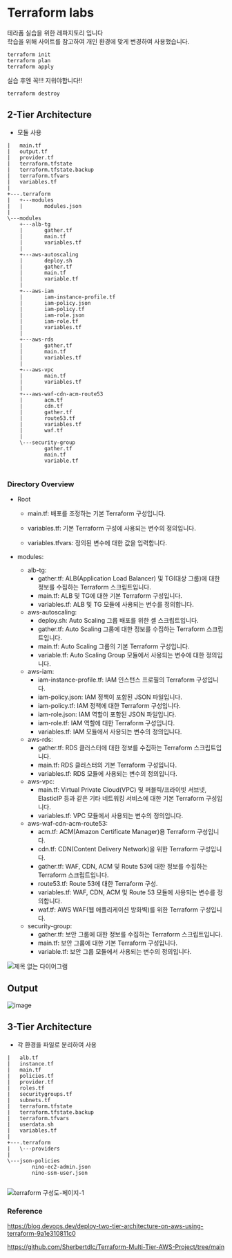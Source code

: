 # Terraform labs
테라폼 실습을 위한 레파지토리 입니다  
학습을 위해 사이트를 참고하여 개인 환경에 맞게 변경하여 사용했습니다.

```
terraform init
terraform plan
terraform apply
```

실습 후엔 꼭!!! 지워야합니다!!
```
terraform destroy
```


## 2-Tier Architecture
- 모듈 사용

```
|   main.tf
|   output.tf
|   provider.tf
|   terraform.tfstate
|   terraform.tfstate.backup
|   terraform.tfvars
|   variables.tf
|   
+---.terraform
|   +---modules
|   |       modules.json
|                               
\---modules
    +---alb-tg
    |       gather.tf
    |       main.tf
    |       variables.tf
    |       
    +---aws-autoscaling
    |       deploy.sh
    |       gather.tf
    |       main.tf
    |       variable.tf
    |       
    +---aws-iam
    |       iam-instance-profile.tf
    |       iam-policy.json
    |       iam-policy.tf
    |       iam-role.json
    |       iam-role.tf
    |       variables.tf
    |       
    +---aws-rds
    |       gather.tf
    |       main.tf
    |       variables.tf
    |       
    +---aws-vpc
    |       main.tf
    |       variables.tf
    |       
    +---aws-waf-cdn-acm-route53
    |       acm.tf
    |       cdn.tf
    |       gather.tf
    |       route53.tf
    |       variables.tf
    |       waf.tf
    |       
    \---security-group
            gather.tf
            main.tf
            variable.tf
            
```

### Directory Overview
- Root
    - main.tf: 배포를 조정하는 기본 Terraform 구성입니다.

    - variables.tf: 기본 Terraform 구성에 사용되는 변수의 정의입니다.

    - variables.tfvars: 정의된 변수에 대한 값을 입력합니다.

- modules:
    - alb-tg:
        - gather.tf: ALB(Application Load Balancer) 및 TG(대상 그룹)에 대한 정보를 수집하는 Terraform 스크립트입니다.
        - main.tf: ALB 및 TG에 대한 기본 Terraform 구성입니다.
        - variables.tf: ALB 및 TG 모듈에 사용되는 변수를 정의합니다.
    - aws-autoscaling:
        - deploy.sh: Auto Scaling 그룹 배포를 위한 셸 스크립트입니다.
        - gather.tf: Auto Scaling 그룹에 대한 정보를 수집하는 Terraform 스크립트입니다.
        - main.tf: Auto Scaling 그룹의 기본 Terraform 구성입니다.
        - variable.tf: Auto Scaling Group 모듈에서 사용되는 변수에 대한 정의입니다.
    - aws-iam:
        - iam-instance-profile.tf: IAM 인스턴스 프로필의 Terraform 구성입니다.
        - iam-policy.json: IAM 정책이 포함된 JSON 파일입니다.
        - iam-policy.tf: IAM 정책에 대한 Terraform 구성입니다.
        - iam-role.json: IAM 역할이 포함된 JSON 파일입니다.
        - iam-role.tf: IAM 역할에 대한 Terraform 구성입니다.
        - variables.tf: IAM 모듈에서 사용되는 변수의 정의입니다.
    - aws-rds:
        - gather.tf: RDS 클러스터에 대한 정보를 수집하는 Terraform 스크립트입니다.
        - main.tf: RDS 클러스터의 기본 Terraform 구성입니다.
        - variables.tf: RDS 모듈에 사용되는 변수의 정의입니다.
    - aws-vpc:
        - main.tf: Virtual Private Cloud(VPC) 및 퍼블릭/프라이빗 서브넷, ElasticIP 등과 같은 기타 네트워킹 서비스에 대한 기본 Terraform 구성입니다.
        - variables.tf: VPC 모듈에서 사용되는 변수의 정의입니다.
    - aws-waf-cdn-acm-route53:
        - acm.tf: ACM(Amazon Certificate Manager)용 Terraform 구성입니다.
        - cdn.tf: CDN(Content Delivery Network)을 위한 Terraform 구성입니다.
        - gather.tf: WAF, CDN, ACM 및 Route 53에 대한 정보를 수집하는 Terraform 스크립트입니다.
        - route53.tf: Route 53에 대한 Terraform 구성.
        - variables.tf: WAF, CDN, ACM 및 Route 53 모듈에 사용되는 변수를 정의합니다.
        - waf.tf: AWS WAF(웹 애플리케이션 방화벽)를 위한 Terraform 구성입니다.
    - security-group:
        - gather.tf: 보안 그룹에 대한 정보를 수집하는 Terraform 스크립트입니다.
        - main.tf: 보안 그룹에 대한 기본 Terraform 구성입니다.
        - variable.tf: 보안 그룹 모듈에서 사용되는 변수의 정의입니다.

![제목 없는 다이어그램](https://github.com/ninaaano/tf-labs/assets/95615105/09efbf7a-5aa0-469c-a774-3ce76d5d9904)

## Output
![image](https://github.com/ninaaano/tf-labs/assets/95615105/fb1c824c-8b32-4fdc-8518-14fac57bb380)

## 3-Tier Architecture
- 각 환경을 파일로 분리하여 사용

```
|   alb.tf
|   instance.tf
|   main.tf
|   policies.tf
|   provider.tf
|   roles.tf
|   securitygroups.tf
|   subnets.tf
|   terraform.tfstate
|   terraform.tfstate.backup
|   terraform.tfvars
|   userdata.sh
|   variables.tf
|   
+---.terraform
|   \---providers
|                               
\---json-policies
        nino-ec2-admin.json
        nino-ssm-user.json
        
```

![terraform 구성도-페이지-1](https://github.com/ninaaano/tf-labs/assets/95615105/3e2d7aaa-66a8-4210-b834-d65a40d479be)


### Reference
https://blog.devops.dev/deploy-two-tier-architecture-on-aws-using-terraform-9a1e310811c0

https://github.com/Sherbertdlc/Terraform-Multi-Tier-AWS-Project/tree/main